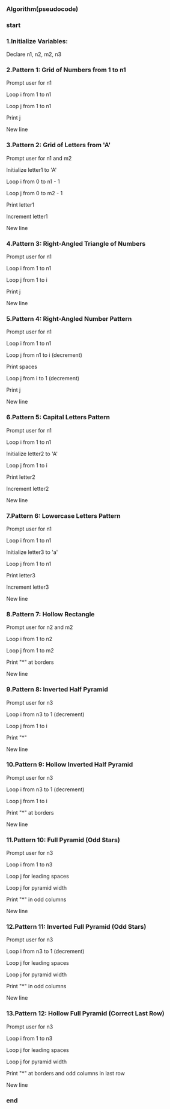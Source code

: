 ### Algorithm(pseudocode)
### start
### 1.Initialize Variables:

Declare n1, n2, m2, n3

### 2.Pattern 1: Grid of Numbers from 1 to n1

Prompt user for n1

Loop i from 1 to n1

Loop j from 1 to n1

Print j

New line

### 3.Pattern 2: Grid of Letters from 'A'

Prompt user for n1 and m2

Initialize letter1 to 'A'

Loop i from 0 to n1 - 1

Loop j from 0 to m2 - 1

Print letter1

Increment letter1

New line

### 4.Pattern 3: Right-Angled Triangle of Numbers

Prompt user for n1

Loop i from 1 to n1

Loop j from 1 to i

Print j

New line

### 5.Pattern 4: Right-Angled Number Pattern

Prompt user for n1

Loop i from 1 to n1

Loop j from n1 to i (decrement)

Print spaces

Loop j from i to 1 (decrement)

Print j

New line

### 6.Pattern 5: Capital Letters Pattern

Prompt user for n1

Loop i from 1 to n1

Initialize letter2 to 'A'

Loop j from 1 to i

Print letter2

Increment letter2

New line

### 7.Pattern 6: Lowercase Letters Pattern

Prompt user for n1

Loop i from 1 to n1

Initialize letter3 to 'a'

Loop j from 1 to n1

Print letter3

Increment letter3

New line

### 8.Pattern 7: Hollow Rectangle

Prompt user for n2 and m2

Loop i from 1 to n2

Loop j from 1 to m2

Print "*" at borders

New line

### 9.Pattern 8: Inverted Half Pyramid

Prompt user for n3

Loop i from n3 to 1 (decrement)

Loop j from 1 to i

Print "*"

New line

### 10.Pattern 9: Hollow Inverted Half Pyramid

Prompt user for n3

Loop i from n3 to 1 (decrement)

Loop j from 1 to i

Print "*" at borders

New line

### 11.Pattern 10: Full Pyramid (Odd Stars)

Prompt user for n3

Loop i from 1 to n3

Loop j for leading spaces

Loop j for pyramid width

Print "*" in odd columns

New line

### 12.Pattern 11: Inverted Full Pyramid (Odd Stars)

Prompt user for n3

Loop i from n3 to 1 (decrement)

Loop j for leading spaces

Loop j for pyramid width

Print "*" in odd columns

New line

### 13.Pattern 12: Hollow Full Pyramid (Correct Last Row)

Prompt user for n3

Loop i from 1 to n3

Loop j for leading spaces

Loop j for pyramid width

Print "*" at borders and odd columns in last row

New line
### end
